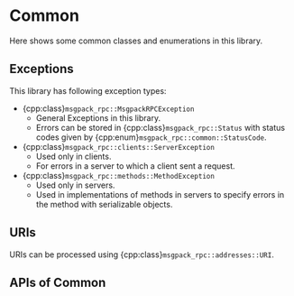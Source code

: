# Common

Here shows some common classes and enumerations in this library.

## Exceptions

This library has following exception types:

- {cpp:class}`msgpack_rpc::MsgpackRPCException`
  - General Exceptions in this library.
  - Errors can be stored in {cpp:class}`msgpack_rpc::Status`
    with status codes given by {cpp:enum}`msgpack_rpc::common::StatusCode`.
- {cpp:class}`msgpack_rpc::clients::ServerException`
  - Used only in clients.
  - For errors in a server to which a client sent a request.
- {cpp:class}`msgpack_rpc::methods::MethodException`
  - Used only in servers.
  - Used in implementations of methods in servers
    to specify errors in the method with serializable objects.

## URIs

URIs can be processed using
{cpp:class}`msgpack_rpc::addresses::URI`.

## APIs of Common

```{doxygenclass} msgpack_rpc::common::MsgpackRPCException

```

```{doxygenclass} msgpack_rpc::common::Status

```

```{doxygenenum} msgpack_rpc::common::StatusCode

```

```{doxygenclass} msgpack_rpc::addresses::URI

```
